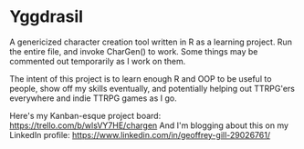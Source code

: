 # Yggdrasil
A genericized character creation tool written in R as a learning project.
Run the entire file, and invoke CharGen() to work. Some things may be commented out temporarily as I work on them.


The intent of this project is to learn enough R and OOP to be useful to people, show off my skills eventually, and potentially helping out TTRPG'ers everywhere and indie TTRPG games as I go. 

Here's my Kanban-esque project board: https://trello.com/b/wlsVY7HE/chargen
And I'm blogging about this on my LinkedIn profile: https://www.linkedin.com/in/geoffrey-gill-29026761/

